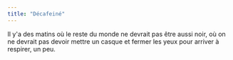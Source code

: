 ```yaml
---
title: "Décafeiné"
---
```


Il y'a des matins où le reste du monde ne devrait pas être aussi noir, où on
ne devrait pas devoir mettre un casque et fermer les yeux pour arriver à
respirer, un peu.


